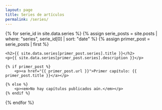 ```yaml
---
layout: page
title: Series de artículos
permalink: /series/
---
```


<div class="posts">

{% for serie_id in site.data.series %}
    {% assign serie_posts = site.posts | where: "series", serie_id[0] | sort: "date" %}
    {% assign primer_post = serie_posts | first %}
    
    <h2>{{ site.data.series[primer_post.series].title }}</h2>
    <p>{{ site.data.series[primer_post.series].description }}</p>
    
    {% if primer_post %}
        <p><a href="{{ primer_post.url }}">Primer capítulo: {{ primer_post.title }}</a></p>
    
    {% else %}
        <p><em>No hay capítulos publicados aún.</em></p>
    {% endif %}
{% endfor %}

</div>
